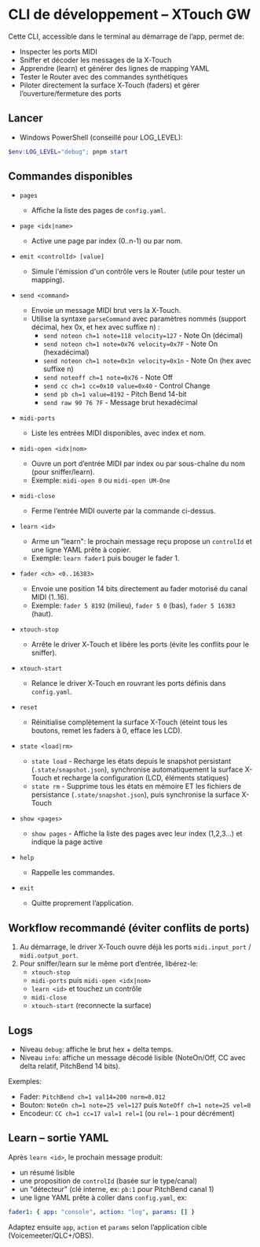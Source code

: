 # CLI de développement – XTouch GW

Cette CLI, accessible dans le terminal au démarrage de l’app, permet de:
- Inspecter les ports MIDI
- Sniffer et décoder les messages de la X‑Touch
- Apprendre (learn) et générer des lignes de mapping YAML
- Tester le Router avec des commandes synthétiques
- Piloter directement la surface X‑Touch (faders) et gérer l’ouverture/fermeture des ports

## Lancer

- Windows PowerShell (conseillé pour LOG_LEVEL):
```powershell
$env:LOG_LEVEL="debug"; pnpm start
```

## Commandes disponibles

- `pages`
  - Affiche la liste des pages de `config.yaml`.

- `page <idx|name>`
  - Active une page par index (0..n-1) ou par nom.

- `emit <controlId> [value]`
  - Simule l'émission d'un contrôle vers le Router (utile pour tester un mapping).

- `send <command>`
  - Envoie un message MIDI brut vers la X-Touch.
  - Utilise la syntaxe `parseCommand` avec paramètres nommés (support décimal, hex 0x, et hex avec suffixe n) :
    - `send noteon ch=1 note=118 velocity=127` - Note On (décimal)
    - `send noteon ch=1 note=0x76 velocity=0x7F` - Note On (hexadécimal)
    - `send noteon ch=1 note=0x1n velocity=0x1n` - Note On (hex avec suffixe n)
    - `send noteoff ch=1 note=0x76` - Note Off  
    - `send cc ch=1 cc=0x10 value=0x40` - Control Change
    - `send pb ch=1 value=8192` - Pitch Bend 14-bit
    - `send raw 90 76 7F` - Message brut hexadécimal

- `midi-ports`
  - Liste les entrées MIDI disponibles, avec index et nom.

- `midi-open <idx|nom>`
  - Ouvre un port d’entrée MIDI par index ou par sous-chaîne du nom (pour sniffer/learn).
  - Exemple: `midi-open 0` ou `midi-open UM-One`

- `midi-close`
  - Ferme l’entrée MIDI ouverte par la commande ci-dessus.

- `learn <id>`
  - Arme un "learn": le prochain message reçu propose un `controlId` et une ligne YAML prête à copier.
  - Exemple: `learn fader1` puis bouger le fader 1.

- `fader <ch> <0..16383>`
  - Envoie une position 14 bits directement au fader motorisé du canal MIDI (1..16).
  - Exemple: `fader 5 8192` (milieu), `fader 5 0` (bas), `fader 5 16383` (haut).

- `xtouch-stop`
  - Arrête le driver X‑Touch et libère les ports (évite les conflits pour le sniffer).

- `xtouch-start`
  - Relance le driver X‑Touch en rouvrant les ports définis dans `config.yaml`.

- `reset`
  - Réinitialise complètement la surface X-Touch (éteint tous les boutons, remet les faders à 0, efface les LCD).

- `state <load|rm>`
  - `state load` - Recharge les états depuis le snapshot persistant (`.state/snapshot.json`), synchronise automatiquement la surface X-Touch et recharge la configuration (LCD, éléments statiques)
  - `state rm` - Supprime tous les états en mémoire ET les fichiers de persistance (`.state/snapshot.json`), puis synchronise la surface X-Touch

- `show <pages>`
  - `show pages` - Affiche la liste des pages avec leur index (1,2,3...) et indique la page active

- `help`
  - Rappelle les commandes.

- `exit`
  - Quitte proprement l’application.

## Workflow recommandé (éviter conflits de ports)

1. Au démarrage, le driver X‑Touch ouvre déjà les ports `midi.input_port` / `midi.output_port`.
2. Pour sniffer/learn sur le même port d’entrée, libérez-le:
   - `xtouch-stop`
   - `midi-ports` puis `midi-open <idx|nom>`
   - `learn <id>` et touchez un contrôle
   - `midi-close`
   - `xtouch-start` (reconnecte la surface)

## Logs

- Niveau `debug`: affiche le brut hex + delta temps.
- Niveau `info`: affiche un message décodé lisible (NoteOn/Off, CC avec delta relatif, PitchBend 14 bits).

Exemples:
- Fader: `PitchBend ch=1 val14=200 norm=0.012`
- Bouton: `NoteOn ch=1 note=25 vel=127` puis `NoteOff ch=1 note=25 vel=0`
- Encodeur: `CC ch=1 cc=17 val=1 rel=1` (ou `rel=-1` pour décrément)

## Learn – sortie YAML

Après `learn <id>`, le prochain message produit:
- un résumé lisible
- une proposition de `controlId` (basée sur le type/canal)
- un "détecteur" (clé interne, ex: `pb:1` pour PitchBend canal 1)
- une ligne YAML prête à coller dans `config.yaml`, ex:

```yaml
fader1: { app: "console", action: "log", params: [] }
```

Adaptez ensuite `app`, `action` et `params` selon l’application cible (Voicemeeter/QLC+/OBS).
